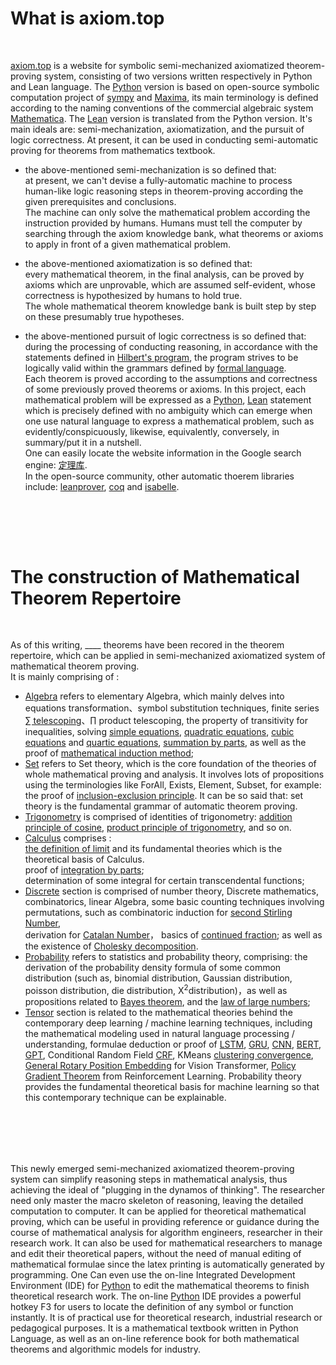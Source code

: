 # What is axiom.top
  <br>
  
[axiom.top](../index.php) is a website for symbolic	semi-mechanized axiomatized theorem-proving system, consisting of two versions written respectively in Python and Lean language. The [Python](https://github.com/math-proof/lemma/tree/master) version is based on open-source symbolic computation project of [sympy](https://github.com/sympy/sympy) and 
[Maxima](http://maxima.sourceforge.net), its main terminology is defined according to the naming conventions of the commercial algebraic system 
[Mathematica](https://reference.wolfram.com/language/index.html.en?source=footer). The [Lean](../../lean/website/index.php) version is translated from the Python version. It's main ideals are: semi-mechanization, axiomatization, and the pursuit of logic correctness. At present, it can be used in conducting semi-automatic proving for theorems from mathematics textbook.  

* the above-mentioned semi-mechanization is so defined that:   
at present, we can't devise a fully-automatic machine to process human-like logic reasoning steps in theorem-proving according the given prerequisites and conclusions.  
The machine can only solve the mathematical problem according the instruction provided by humans. Humans must tell the computer by searching through the axiom knowledge bank, what theorems or axioms to apply in front of a given mathematical problem. 
* the above-mentioned axiomatization is so defined that:  
every mathematical theorem, in the final analysis, can be proved by axioms which are unprovable, which are assumed self-evident, whose correctness is hypothesized by humans to hold true.  
The whole mathematical theorem knowledge bank is built step by step on these presumably true hypotheses.

* the above-mentioned pursuit of logic correctness is so defined that:  
during the processing of conducting reasoning, in accordance with the statements defined in 
[Hilbert's program](https://en.wikipedia.org/wiki/Hilbert%27s_program), the program strives to be logically valid within the grammars defined by [formal language](https://en.wikipedia.org/wiki/Formal_language).   
Each theorem is proved according to the assumptions and correctness of some previously proved theorems or axioms. In this project, each mathematical problem will be expressed as a [Python](https://www.python.org/), [Lean](https://lean-lang.org/) statement which is precisely defined with no ambiguity which can emerge when one use natural language to express a mathematical problem, such as evidently/conspicuously, likewise, equivalently, conversely, in summary/put it in a nutshell.   
One can easily locate the website information in the Google search engine: [定理库](https://www.google.com.hk/search?q=%E5%AE%9A%E7%90%86%E5%BA%93).  
In the open-source community, other automatic thoerem libraries include: [leanprover](https://leanprover-community.github.io/mathlib4_docs/Mathlib/Algebra/Algebra/Basic.html), [coq](https://github.com/coq/coq) and [isabelle](https://isabelle.in.tum.de/).

<br><br>
------


# The construction of Mathematical Theorem Repertoire
  <br>
  
As of this writing, <label id=count>____</label> theorems have been recored in the theorem repertoire, which can be applied in semi-mechanized axiomatized system of mathematical theorem proving.  
It is mainly comprising of :  	
	
* [Algebra](../?module=Algebra) refers to elementary Algebra, which mainly delves into equations transformation、symbol substitution techniques, finite series [∑ telescoping](../?module=Algebra.Sum.eq.Add.telescope.step)、∏ product telescoping, the property of transitivity for inequalities, solving [simple equations](../?module=Algebra.AndImpS_Eq.of.Add.eq.Zero.simple), [quadratic equations](../?module=Algebra.And_Imp_Or_EqS_Div.of.Add.eq.Zero.quadratic), [cubic equations](../?module=Algebra.And_Imp_Or_EqS.of.Add.eq.Zero.cubic) and [quartic equations](../?module=Algebra.And_Imp_Or_EqS.of.Add.eq.Zero.quartic), [summation by parts](../?module=Algebra.Sum.eq.Add.by_parts), as well as the proof of [mathematical induction method](../?module=Bool.Eq_0.of.Eq_0.All_Imp);   
* [Set](../?module=Set) refers to Set theory, which is the core foundation of the theories of whole mathematical proving and analysis. It involves lots of propositions using the terminologies like 
ForAll, Exists, Element, Subset, for example: 
the proof of [inclusion-exclusion principle](../?module=Set.CardUnion.eq.Sub_.AddCards.CardInter.principle.inclusion_exclusion). It can be so said that: set theory is the fundamental grammar of automatic theorem proving.  
* [Trigonometry](../?module=Trigonometry) is comprised of identities of trigonometry: 
[addition principle of cosine](../?module=Trigonometry.CosSub.eq.AddSinSin_CosCos), [product principle of trigonometry](../?module=Trigonometry.MulSin_Cos.eq.AddDivSSin), and so on.   
* [Calculus](../?module=Calculus) comprises :   
[the definition of limit](../?module=Calculus.Any.All.of.Eq_Limit.limit_definition) and its fundamental theories which is the theoretical basis of Calculus.  
proof of [integration by parts](../?module=Calculus.Integral.eq.Add.by_parts);  
determination of some integral for certain transcendental functions;  
* [Discrete](../?module=Discrete) section is comprised of number theory, Discrete mathematics, combinatorics, linear Algebra, some basic counting techniques involving permutations, such as 
combinatoric induction for [second Stirling Number](../?module=Discrete.Stirling.eq.Add.recurrence),  
derivation for [Catalan Number](../?module=Discrete.Eq.of.Eq.Eq.catalan.recurrence)， 
basics of [continued fraction](../?module=Discrete.Add.eq.Pow.HK.recurrence); as well as the existence of [Cholesky decomposition](../?module=Discrete.Any.Eq.of.Eq_Adjoint.Imp_Gt_0.Cholesky).  
* [Probability](../?module=Probability) refers to statistics and probability theory, comprising: the derivation of the probability density formula of some common distribution (such as, binomial distribution, Gaussian distribution, poisson distribution, die distribution, Χ<sup>2</sup>distribution)，as well as propositions related to [Bayes theorem](../?module=Probability.Pr.eq.Div.Pr.bayes), and the [law of large numbers](../?module=Probability.Eq.Limit.Pr.of.Eq_Conditioned.Eq_Expect.Eq_Var.law_of_large_numbers);  
* [Tensor](../?module=Tensor) section is related to the mathematical theories behind the contemporary deep learning / machine learning techniques, including the mathematical modeling used in natural language processing / understanding, formulae deduction or proof of
[LSTM](../?module=Tensor.Eq.of.Eq.Eq.long_short_term_memory),
[GRU](../?module=Tensor.Eq_AddMulS.gated_recurrent_unit),
[CNN](../?module=Tensor.Eq.of.Eq_Stack_Bool_In.conv1d),
[BERT](../?module=Tensor.DotSoftmax.eq.Stack_Div.scaled_dot_product_attention),
[GPT](../?module=Tensor.DotSoftmax.eq.Stack_Dot.gpt),
Conditional Random Field [CRF](../?module=Tensor.And.of.Ne_0.Eq.Eq.Eq.crf.y_given_x),
KMeans [clustering convergence](../?module=Set.LeAddSSumS_SquareSub_Sum.of.In.NotIn.LeAbsSSub_Sum), [General Rotary Position Embedding](../?module=Tensor.Dot.eq.Add.of.Eq_Mul.Eq_Mul.Eq_Block.position_representation.plane) for Vision Transformer, [Policy Gradient Theorem](../?module=Tensor.EqDot_GradExpect.of.Eq_Conditioned.Eq_Expect.IsFinite.IsFinite.unbiased_advantage_estimate) from Reinforcement Learning. 
Probability theory provides the fundamental theoretical basis for machine learning so that this contemporary technique can be  explainable.  

<br><br>
-------
This newly emerged semi-mechanized axiomatized theorem-proving system can simplify reasoning steps in mathematical analysis, thus achieving the ideal of "plugging in the dynamos of thinking". The researcher need only master the macro skeleton of reasoning, leaving the detailed computation to computer. It can be applied for theoretical mathematical proving, which can be useful in providing reference or guidance during the course of mathematical analysis for algorithm engineers, researcher in their research work. It can also be used for mathematical researchers to manage and edit their theoretical papers, without the need of manual editing of mathematical formulae since the latex printing is automatically generated by programming. One Can even use the on-line Integrated Development Environment (IDE) for [Python](https://www.python.org/) to edit the mathematical theorems to finish theoretical research work. The on-line [Python](https://www.python.org/) IDE provides a powerful hotkey F3 for users to locate the definition of any symbol or function instantly. It is of practical use for theoretical research, industrial research or pedagogical purposes. It is a mathematical textbook written in Python Language, as well as an on-line reference book for both mathematical theorems and algorithmic models for industry.
<br><br>

<script type=module>
	$('#count').innerHTML = await get("../php/request/count.php");
</script>